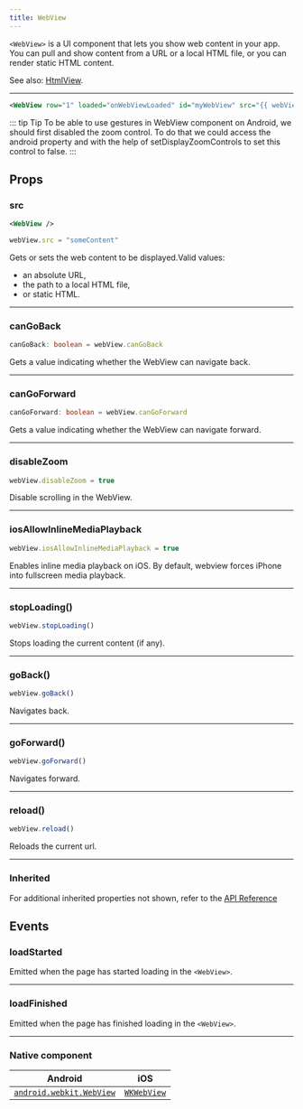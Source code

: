 ```yaml
---
title: WebView
---
```


`<WebView>` is a UI component that lets you show web content in your app. You can pull and show content from a URL or a local HTML file, or you can render static HTML content.

See also: [HtmlView](/ui/htmlview).

---

<!-- /// flavor plain -->

```xml
<WebView row="1" loaded="onWebViewLoaded" id="myWebView" src="{{ webViewSrc }}" />
```

<!-- ///

/// flavor angular

```html
<WebView
  [src]="webViewSrc"
  (loadStarted)="onLoadStarted($event)"
  (loadFinished)="onLoadFinished($event)"
>
</WebView>
```

///

/// flavor vue

```html
<WebView src="http://nativescript-vue.org/" />

<WebView src="~/html/index.html" />

<WebView src="<div><h1>Some static HTML</h1></div>" />
```

///

/// flavor svelte

```html
<webView src="http://nativescript.org/" />

<webView src="~/html/index.html" />

<webView src="<div><h1>Some static HTML</h1></div>" />
```

///

/// flavor react

```tsx
<webView src="http://nativescript.org/" />

<webView src="~/html/index.html" />

<webView src="<div><h1>Some static HTML</h1></div>" />
```

/// -->

::: tip Tip
To be able to use gestures in WebView component on Android, we should first disabled the zoom control. To do that we could access the android property and with the help of setDisplayZoomControls to set this control to false.
:::

## Props
### src

```xml
<WebView />
```
```ts
webView.src = "someContent"
```
Gets or sets the web content to be displayed.Valid values: 
- an absolute URL,
- the path to a local HTML file, 
- or static HTML.   

---
### canGoBack
```ts
canGoBack: boolean = webView.canGoBack
```
Gets a value indicating whether the WebView can navigate back.

---
### canGoForward
```ts
canGoForward: boolean = webView.canGoForward
```

Gets a value indicating whether the WebView can navigate forward.

---
### disableZoom
```ts
webView.disableZoom = true
```
Disable scrolling in the WebView.

---
### iosAllowInlineMediaPlayback
```ts
webView.iosAllowInlineMediaPlayback = true
```
Enables inline media playback on iOS. By default, webview forces iPhone into fullscreen media playback. 

---

### stopLoading()
```ts
webView.stopLoading()
```

Stops loading the current content (if any).

---
### goBack()
```ts
webView.goBack()
```

Navigates back.

---
### goForward()
```ts
webView.goForward()
```

Navigates forward.

---

### reload()
```ts
webView.reload()
```
Reloads the current url.

---
### Inherited 
For additional inherited properties not shown, refer to the [API Reference](https://docs.nativescript.org/api-reference/classes/webview) 


## Events

### loadStarted

Emitted when the page has started loading in the `<WebView>`.

---
### loadFinished

Emitted when the page has finished loading in the `<WebView>`.

---

### Native component

| Android                                                                                    | iOS                                                                       |
| ------------------------------------------------------------------------------------------ | ------------------------------------------------------------------------- |
| [`android.webkit.WebView`](https://developer.android.com/reference/android/webkit/WebView) | [`WKWebView`](https://developer.apple.com/documentation/webkit/wkwebview) |
